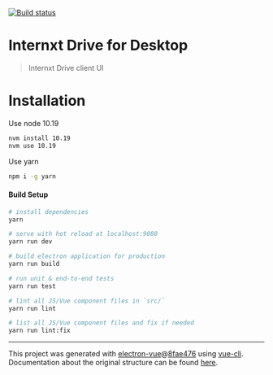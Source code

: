 [![Build status](https://travis-ci.org/internxt/x-cloud-desktop.svg?branch=master)](https://travis-ci.org/internxt/x-cloud-desktop.svg?branch=master)


# Internxt Drive for Desktop

> Internxt Drive client UI

# Installation

Use node 10.19

``` bash
nvm install 10.19
nvm use 10.19
```

Use yarn

``` bash
npm i -g yarn
```

#### Build Setup

``` bash
# install dependencies
yarn

# serve with hot reload at localhost:9080
yarn run dev

# build electron application for production
yarn run build

# run unit & end-to-end tests
yarn run test

# lint all JS/Vue component files in `src/`
yarn run lint

# list all JS/Vue component files and fix if needed
yarn run lint:fix

```

---

This project was generated with [electron-vue](https://github.com/SimulatedGREG/electron-vue)@[8fae476](https://github.com/SimulatedGREG/electron-vue/tree/8fae4763e9d225d3691b627e83b9e09b56f6c935) using [vue-cli](https://github.com/vuejs/vue-cli). Documentation about the original structure can be found [here](https://simulatedgreg.gitbooks.io/electron-vue/content/index.html).
